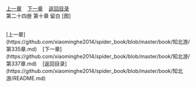 
[上一章](https://github.com/xiaominghe2014/spider_book/blob/master/book/知北游/第335章.md)&nbsp;&nbsp;&nbsp;&nbsp;[下一章](https://github.com/xiaominghe2014/spider_book/blob/master/book/知北游/第337章.md)&nbsp;&nbsp;&nbsp;&nbsp;[返回目录](https://github.com/xiaominghe2014/spider_book/blob/master/book/知北游/README.md)
<br /> 第二十四册 第十章 留白 [图]<br />
    
  <br />
[上一章](https://github.com/xiaominghe2014/spider_book/blob/master/book/知北游/第335章.md)&nbsp;&nbsp;&nbsp;&nbsp;[下一章](https://github.com/xiaominghe2014/spider_book/blob/master/book/知北游/第337章.md)&nbsp;&nbsp;&nbsp;&nbsp;[返回目录](https://github.com/xiaominghe2014/spider_book/blob/master/book/知北游/README.md)
